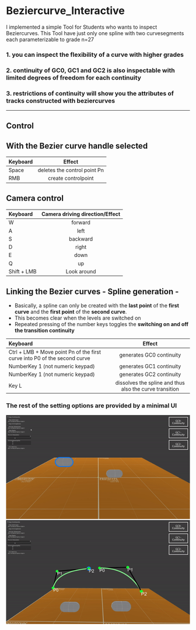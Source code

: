 # Beziercurve_Interactive
I implemented a simple Tool for Students who wants to inspect Beziercurves.
This Tool have just only one spline with two curvesegments each parameterizable to grade n=27

### 1. you can inspect the flexibility of a curve with higher grades
### 2. continuity of GC0, GC1 and GC2 is also inspectable with limited degrees of freedom for each continuity
### 3. restrictions of continuity will show you the attributes of tracks constructed with beziercurves
- - -
## Control

## With the Bezier curve handle selected
| Keyboard | Effect |
| :------- | :------: |
| Space | deletes the control point Pn |
| RMB | create controlpoint |

## Camera control
| Keyboard | Camera driving direction/Effect |
| :------- | :------: |
| W | forward |
| A | left |
| S | backward |
| D | right |
| E | down |
| Q | up |
| Shift + LMB | Look around |

## Linking the Bezier curves - Spline generation -
- Basically, a spline can only be created with the **last point** of the **first curve** and the **first point** of the **second curve**.
- This becomes clear when the levels are switched on 
- Repeated pressing of the number keys toggles the **switching on and off the transition continuity**


| Keyboard | Effect |
| :------- | :------: |
| Ctrl + LMB + Move point Pn of the first curve into P0 of the second curve | generates GC0 continuity |
| NumberKey 1 (not numeric keypad) | generates GC1 continuity |
| NumberKey 1 (not numeric keypad) | generates GC2 continuity |
| Key L | dissolves the spline and thus also the curve transition  |

### The rest of the setting options are provided by a minimal UI

![](https://github.com/IMGSaibh/Beziercurve_Interactive/blob/master/images/image_1.gif)
![](https://github.com/IMGSaibh/Beziercurve_Interactive/blob/master/images/image_2.gif)


